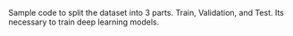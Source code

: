 Sample code to split the dataset into 3 parts. Train, Validation, and Test. Its necessary to train deep learning models.
